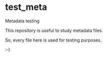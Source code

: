 # test_meta
Metadata testing

This repository is useful to study metadata files.

So, every file here is used for testing purposes.

:-)
